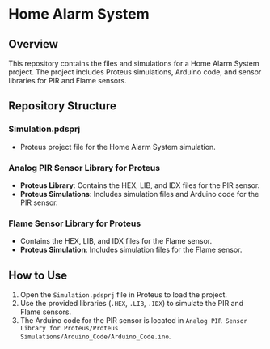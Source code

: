 # Home Alarm System

## Overview
This repository contains the files and simulations for a Home Alarm System project. The project includes Proteus simulations, Arduino code, and sensor libraries for PIR and Flame sensors.

## Repository Structure

### Simulation.pdsprj
- Proteus project file for the Home Alarm System simulation.

### Analog PIR Sensor Library for Proteus
- **Proteus Library**: Contains the HEX, LIB, and IDX files for the PIR sensor.
- **Proteus Simulations**: Includes simulation files and Arduino code for the PIR sensor.

### Flame Sensor Library for Proteus
- Contains the HEX, LIB, and IDX files for the Flame sensor.
- **Proteus Simulation**: Includes simulation files for the Flame sensor.

## How to Use
1. Open the `Simulation.pdsprj` file in Proteus to load the project.
2. Use the provided libraries (`.HEX`, `.LIB`, `.IDX`) to simulate the PIR and Flame sensors.
3. The Arduino code for the PIR sensor is located in `Analog PIR Sensor Library for Proteus/Proteus Simulations/Arduino_Code/Arduino_Code.ino`.
